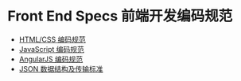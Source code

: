 # Front End Specs 前端开发编码规范

* [HTML/CSS 编码规范](./html-css-style-guide.md)
* [JavaScript 编码规范](./javascript-style-guide.md)
* [AngularJS 编码规范](./angularjs-style-guide.md)
* [JSON 数据结构及传输标准](./json.md)

